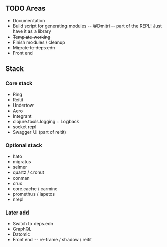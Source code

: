 
## TODO Areas

- Documentation
- Build script for generating modules -- @Dmitri -- part of the REPL! Just have it as a library
- ~~Template working~~
- Finish modules / cleanup
- ~~Migrate to deps.edn~~
- Front end

## Stack

### Core stack

- Ring
- Reitit
- Undertow
- Aero
- Integrant
- clojure.tools.logging + Logback
- socket repl
- Swagger UI (part of reitit)

### Optional stack

- hato
- migratus
- selmer
- quartz / cronut
- conman
- crux
- core.cache / carmine
- promethus / iapetos
- nrepl

### Later add

- Switch to deps.edn
- GraphQL
- Datomic
- Front end -- re-frame / shadow / reitit
